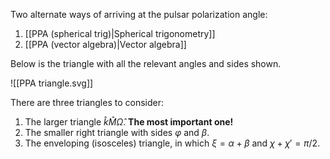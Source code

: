 Two alternate ways of arriving at the pulsar polarization angle:
1. [[PPA (spherical trig)|Spherical trigonometry]]
2. [[PPA (vector algebra)|Vector algebra]]

Below is the triangle with all the relevant angles and sides shown.

![[PPA triangle.svg]]

There are three triangles to consider:
1. The larger triangle $\hat{k}\hat{M}\hat{\Omega}$. **The most important one!**
2. The smaller right triangle with sides $\varphi$ and $\beta$.
3. The enveloping (isosceles) triangle, in which $\xi = \alpha + \beta$ and $\chi + \chi' = \pi/2$.